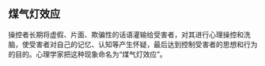 ## 煤气灯效应


操控者长期将虚假、片面、欺骗性的话语灌输给受害者，对其进行心理操控和洗脑，使受害者对自己的记忆、认知等产生怀疑，最后达到控制受害者的思想和行为的目的。心理学家把这种现象命名为“煤气灯效应”。
